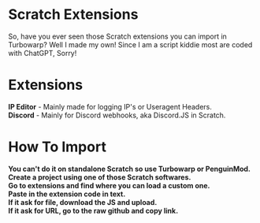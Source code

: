 # Scratch Extensions
So, have you ever seen those Scratch extensions you can import in Turbowarp? Well I made my own! Since I am a script kiddie most are coded with ChatGPT, Sorry!

# Extensions
**IP Editor** - Mainly made for logging IP's or Useragent Headers.  
**Discord** - Mainly for Discord webhooks, aka Discord.JS in Scratch.

# How To Import
**You can't do it on standalone Scratch so use Turbowarp or PenguinMod.**  
**Create a project using one of those Scratch softwares.**  
**Go to extensions and find where you can load a custom one.**  
**Paste in the extension code in text.**  
**If it ask for file, download the JS and upload.**  
**If it ask for URL, go to the raw github and copy link.**
